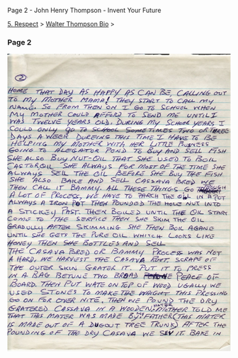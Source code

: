 Page 2 - John Henry Thompson - Invent Your Future   
    

[5\. Respect](../../heros.md)‎ > ‎[Walter Thompson Bio](../walter-thompson-bio.md)‎ > ‎

### Page 2

[![](../../_/rsrc/1481644266428/heros/walter-thompson-bio/page-2/WHT_AutoBio_02_width=100_.jpg)](http://www.johnhenrythompson.com/heros/walter-thompson-bio/page-2/WHT_AutoBio_02.jpg?attredirects=0)

  


